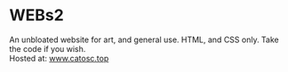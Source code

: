 # WEBs2
An unbloated website for art, and general use. HTML, and CSS only. Take the code if you wish. <br />
Hosted at: www.catosc.top
